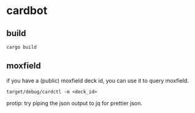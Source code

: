 # cardbot

## build
```
cargo build
```

## moxfield

if you have a (public) moxfield deck id, you can use it to query moxfield.
```
target/debug/cardctl -m <deck_id>
```
protip: try piping the json output to jq for prettier json.
